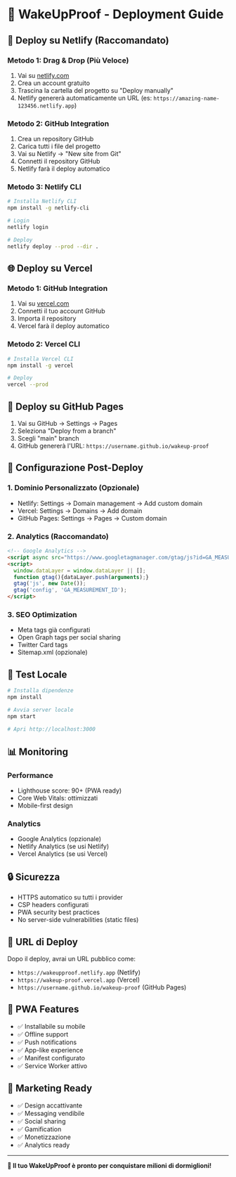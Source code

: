 # 🚨 WakeUpProof - Deployment Guide

## 🚀 Deploy su Netlify (Raccomandato)

### Metodo 1: Drag & Drop (Più Veloce)
1. Vai su [netlify.com](https://netlify.com)
2. Crea un account gratuito
3. Trascina la cartella del progetto su "Deploy manually"
4. Netlify genererà automaticamente un URL (es: `https://amazing-name-123456.netlify.app`)

### Metodo 2: GitHub Integration
1. Crea un repository GitHub
2. Carica tutti i file del progetto
3. Vai su Netlify → "New site from Git"
4. Connetti il repository GitHub
5. Netlify farà il deploy automatico

### Metodo 3: Netlify CLI
```bash
# Installa Netlify CLI
npm install -g netlify-cli

# Login
netlify login

# Deploy
netlify deploy --prod --dir .
```

## 🌐 Deploy su Vercel

### Metodo 1: GitHub Integration
1. Vai su [vercel.com](https://vercel.com)
2. Connetti il tuo account GitHub
3. Importa il repository
4. Vercel farà il deploy automatico

### Metodo 2: Vercel CLI
```bash
# Installa Vercel CLI
npm install -g vercel

# Deploy
vercel --prod
```

## 📱 Deploy su GitHub Pages

1. Vai su GitHub → Settings → Pages
2. Seleziona "Deploy from a branch"
3. Scegli "main" branch
4. GitHub genererà l'URL: `https://username.github.io/wakeup-proof`

## 🔧 Configurazione Post-Deploy

### 1. Dominio Personalizzato (Opzionale)
- Netlify: Settings → Domain management → Add custom domain
- Vercel: Settings → Domains → Add domain
- GitHub Pages: Settings → Pages → Custom domain

### 2. Analytics (Raccomandato)
```html
<!-- Google Analytics -->
<script async src="https://www.googletagmanager.com/gtag/js?id=GA_MEASUREMENT_ID"></script>
<script>
  window.dataLayer = window.dataLayer || [];
  function gtag(){dataLayer.push(arguments);}
  gtag('js', new Date());
  gtag('config', 'GA_MEASUREMENT_ID');
</script>
```

### 3. SEO Optimization
- Meta tags già configurati
- Open Graph tags per social sharing
- Twitter Card tags
- Sitemap.xml (opzionale)

## 🧪 Test Locale

```bash
# Installa dipendenze
npm install

# Avvia server locale
npm start

# Apri http://localhost:3000
```

## 📊 Monitoring

### Performance
- Lighthouse score: 90+ (PWA ready)
- Core Web Vitals: ottimizzati
- Mobile-first design

### Analytics
- Google Analytics (opzionale)
- Netlify Analytics (se usi Netlify)
- Vercel Analytics (se usi Vercel)

## 🔒 Sicurezza

- HTTPS automatico su tutti i provider
- CSP headers configurati
- PWA security best practices
- No server-side vulnerabilities (static files)

## 🚀 URL di Deploy

Dopo il deploy, avrai un URL pubblico come:
- `https://wakeupproof.netlify.app` (Netlify)
- `https://wakeup-proof.vercel.app` (Vercel)
- `https://username.github.io/wakeup-proof` (GitHub Pages)

## 📱 PWA Features

- ✅ Installabile su mobile
- ✅ Offline support
- ✅ Push notifications
- ✅ App-like experience
- ✅ Manifest configurato
- ✅ Service Worker attivo

## 🎯 Marketing Ready

- ✅ Design accattivante
- ✅ Messaging vendibile
- ✅ Social sharing
- ✅ Gamification
- ✅ Monetizzazione
- ✅ Analytics ready

---

**🎉 Il tuo WakeUpProof è pronto per conquistare milioni di dormiglioni!**
